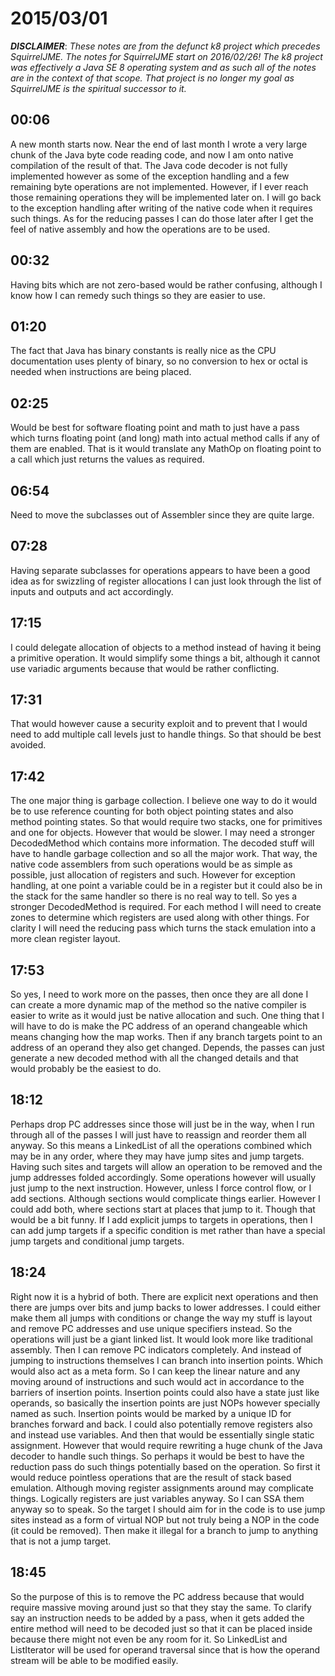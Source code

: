 # 2015/03/01

***DISCLAIMER***: _These notes are from the defunct k8 project which_
_precedes SquirrelJME. The notes for SquirrelJME start on 2016/02/26!_
_The k8 project was effectively a Java SE 8 operating system and as such_
_all of the notes are in the context of that scope. That project is no_
_longer my goal as SquirrelJME is the spiritual successor to it._

## 00:06

A new month starts now. Near the end of last month I wrote a very large chunk
of the Java byte code reading code, and now I am onto native compilation of
the result of that. The Java code decoder is not fully implemented however as
some of the exception handling and a few remaining byte operations are not
implemented. However, if I ever reach those remaining operations they will be
implemented later on. I will go back to the exception handling after writing
of the native code when it requires such things. As for the reducing passes I
can do those later after I get the feel of native assembly and how the
operations are to be used.

## 00:32

Having bits which are not zero-based would be rather confusing, although I
know how I can remedy such things so they are easier to use.

## 01:20

The fact that Java has binary constants is really nice as the CPU
documentation uses plenty of binary, so no conversion to hex or octal is
needed when instructions are being placed.

## 02:25

Would be best for software floating point and math to just have a pass which
turns floating point (and long) math into actual method calls if any of them
are enabled. That is it would translate any MathOp on floating point to a call
which just returns the values as required.

## 06:54

Need to move the subclasses out of Assembler since they are quite large.

## 07:28

Having separate subclasses for operations appears to have been a good idea as
for swizzling of register allocations I can just look through the list of
inputs and outputs and act accordingly.

## 17:15

I could delegate allocation of objects to a method instead of having it being
a primitive operation. It would simplify some things a bit, although it cannot
use variadic arguments because that would be rather conflicting.

## 17:31

That would however cause a security exploit and to prevent that I would need
to add multiple call levels just to handle things. So that should be best
avoided.

## 17:42

The one major thing is garbage collection. I believe one way to do it would be
to use reference counting for both object pointing states and also method
pointing states. So that would require two stacks, one for primitives and one
for objects. However that would be slower. I may need a stronger DecodedMethod
which contains more information. The decoded stuff will have to handle garbage
collection and so all the major work. That way, the native code assemblers
from such operations would be as simple as possible, just allocation of
registers and such. However for exception handling, at one point a variable
could be in a register but it could also be in the stack for the same handler
so there is no real way to tell. So yes a stronger DecodedMethod is required.
For each method I will need to create zones to determine which registers are
used along with other things. For clarity I will need the reducing pass which
turns the stack emulation into a more clean register layout.

## 17:53

So yes, I need to work more on the passes, then once they are all done I can
create a more dynamic map of the method so the native compiler is easier to
write as it would just be native allocation and such. One thing that I will
have to do is make the PC address of an operand changeable which means
changing how the map works. Then if any branch targets point to an address of
an operand they also get changed. Depends, the passes can just generate a new
decoded method with all the changed details and that would probably be the
easiest to do.

## 18:12

Perhaps drop PC addresses since those will just be in the way, when I run
through all of the passes I will just have to reassign and reorder them all
anyway. So this means a LinkedList of all the operations combined which may be
in any order, where they may have jump sites and jump targets. Having such
sites and targets will allow an operation to be removed and the jump addresses
folded accordingly. Some operations however will usually just jump to the next
instruction. However, unless I force control flow, or I add sections. Although
sections would complicate things earlier. However I could add both, where
sections start at places that jump to it. Though that would be a bit funny. If
I add explicit jumps to targets in operations, then I can add jump targets if
a specific condition is met rather than have a special jump targets and
conditional jump targets.

## 18:24

Right now it is a hybrid of both. There are explicit next operations and then
there are jumps over bits and jump backs to lower addresses. I could either
make them all jumps with conditions or change the way my stuff is layout and
remove PC addresses and use unique specifiers instead. So the operations will
just be a giant linked list. It would look more like traditional assembly.
Then I can remove PC indicators completely. And instead of jumping to
instructions themselves I can branch into insertion points. Which would also
act as a meta form. So I can keep the linear nature and any moving around of
instructions and such would act in accordance to the barriers of insertion
points. Insertion points could also have a state just like operands, so
basically the insertion points are just NOPs however specially named as such.
Insertion points would be marked by a unique ID for branches forward and back.
I could also potentially remove registers also and instead use variables. And
then that would be essentially single static assignment. However that would
require rewriting a huge chunk of the Java decoder to handle such things. So
perhaps it would be best to have the reduction pass do such things potentially
based on the operation. So first it would reduce pointless operations that are
the result of stack based emulation. Although moving register assignments
around may complicate things. Logically registers are just variables anyway.
So I can SSA them anyway so to speak. So the target I should aim for in the
code is to use jump sites instead as a form of virtual NOP but not truly being
a NOP in the code (it could be removed). Then make it illegal for a branch to
jump to anything that is not a jump target.

## 18:45

So the purpose of this is to remove the PC address because that would require
massive moving around just so that they stay the same. To clarify say an
instruction needs to be added by a pass, when it gets added the entire method
will need to be decoded just so that it can be placed inside because there
might not even be any room for it. So LinkedList and ListIterator will be used
for operand traversal since that is how the operand stream will be able to be
modified easily.

